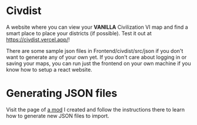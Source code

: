 # Civdist
A website where you can view your **VANILLA** Civilization VI map and find a smart place to place your districts (if possible). Test it out at https://civdist.vercel.app/!  
         
There are some sample json files in Frontend/civdist/src/json if you don't want to generate any of your own yet. If you don't care about logging in or saving your maps, you can run just the frontend on your own machine if you know how to setup a react website.


# Generating JSON files
Visit the page of [a mod](https://github.com/DarrelTran/civdist-mod.git) I created and follow the instructions there to learn how to generate new JSON files to import.
